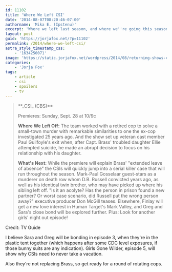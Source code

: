 ```yaml
---
id: 11102
title: 'Where We Left CSI'
date: '2014-08-07T08:20:46-07:00'
authorname: 'Mika E. (Ipstenu)'
excerpt: 'Where we left last season, and where we''re going this season.'
layout: post
guid: 'https://jorjafox.net/?p=11102'
permalink: /2014/where-we-left-csi/
astra_style_timestamp_css:
    - '1634250071'
image: 'https://static.jorjafox.net/wordpress/2014/08/returning-shows-csi2_500x331.jpg'
categories:
    - 'Jorja Fox'
tags:
    - article
    - csi
    - spoilers
    - tv
---
```


<blockquote>**_CSI_ (CBS)**

Premieres: Sunday, Sept. 28 at 10/9c

**Where We Left Off:** The team worked with a retired cop to solve a small-town murder with remarkable similarities to one the ex-cop investigated 25 years ago. And the show set up veteran cast member Paul Guilfoyle's exit when, after Capt. Brass' troubled daughter Ellie attempted suicide, he made an abrupt decision to focus on his relationship with his daughter.

**What's Next:** While the premiere will explain Brass' "extended leave of absence" the CSIs will quickly jump into a serial killer case that will run throughout the season. Mark-Paul Gosselaar guest-stars as a murderer on death row whom D.B. Russell convicted years ago, as well as his identical twin brother, who may have picked up where his sibling left off. "Is it an acolyte? Has the person in prison found a new partner? Or worst case scenario, did Russell put the wrong person away?" executive producer Don McGill teases. Elsewhere, Finlay will get a new love interest in Human Target's Mark Valley, and Greg and Sara's close bond will be explored further. Plus: Look for another girls' night out episode!</blockquote>
Credit: TV Guide

I believe Sara and Greg will be bonding in episode 3, when they're in the plastic tent together (which happens after some CDC level exposures, if those bunny suits are any indication). Girls Gone Wilder, episode 5, will show why CSIs need to never take a vacation.

Also they're not replacing Brass, so get ready for a round of rotating cops.
